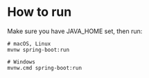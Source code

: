 # How to run

Make sure you have JAVA_HOME set, then run:

```
# macOS, Linux
mvnw spring-boot:run

# Windows
mvnw.cmd spring-boot:run
```